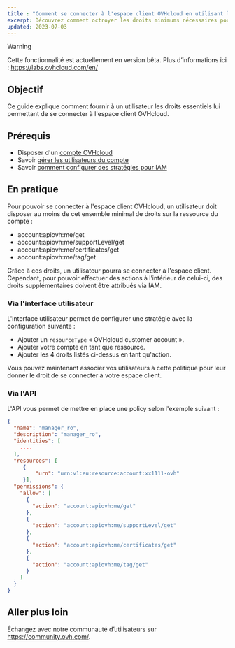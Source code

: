 ```yaml
---
title : "Comment se connecter à l'espace client OVHcloud en utilisant l'IAM OVHcloud"
excerpt: Découvrez comment octroyer les droits minimums nécessaires pour vous connecter à votre espace client
updated: 2023-07-03
---
```


> [!warning]
>
> Cette fonctionnalité est actuellement en version bêta. Plus d’informations ici : <https://labs.ovhcloud.com/en/>
>

## Objectif

Ce guide explique comment fournir à un utilisateur les droits essentiels lui permettant de se connecter à l'espace client OVHcloud.

## Prérequis

- Disposer d'un [compte OVHcloud](/pages/account/customer/ovhcloud-account-creation)
- Savoir [gérer les utilisateurs du compte](/pages/account/customer/ovhcloud-users-management)
- Savoir [comment configurer des stratégies pour IAM](/pages/account/iam-policies-ui)

## En pratique

Pour pouvoir se connecter à l'espace client OVHcloud, un utilisateur doit disposer au moins de cet ensemble minimal de droits sur la ressource du compte :

- account:apiovh:me/get
- account:apiovh:me/supportLevel/get
- account:apiovh:me/certificates/get
- account:apiovh:me/tag/get

Grâce à ces droits, un utilisateur pourra se connecter à l'espace client. Cependant, pour pouvoir effectuer des actions à l’intérieur de celui-ci, des droits supplémentaires doivent être attribués via IAM.

### Via l'interface utilisateur

L'interface utilisateur permet de configurer une stratégie avec la configuration suivante :

- Ajouter un `resourceType` « OVHcloud customer account ».
- Ajouter votre compte en tant que ressource.
- Ajouter les 4 droits listés ci-dessus en tant qu'action.

Vous pouvez maintenant associer vos utilisateurs à cette politique pour leur donner le droit de se connecter à votre espace client.

### Via l'API

L'API vous permet de mettre en place une policy selon l'exemple suivant :

```json
{
  "name": "manager_ro",
  "description": "manager_ro",
  "identities": [
    .... 
  ],
  "resources": [ 
     {
         "urn": "urn:v1:eu:resource:account:xx1111-ovh" 
     }],
  "permissions": {
    "allow": [
      {
        "action": "account:apiovh:me/get"
      },
      {
        "action": "account:apiovh:me/supportLevel/get"
      },
      {
        "action": "account:apiovh:me/certificates/get"
      },
      {
        "action": "account:apiovh:me/tag/get"
      }
    ]
  }
}
```
## Aller plus loin

Échangez avec notre communauté d’utilisateurs sur <https://community.ovh.com/>.
